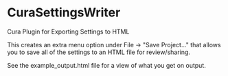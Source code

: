 # CuraSettingsWriter
Cura Plugin for Exporting Settings to HTML

This creates an extra menu option under File -> "Save Project..." that allows you to save all of the settings to an HTML file for review/sharing. 

See the example_output.html file for a view of what you get on output.
